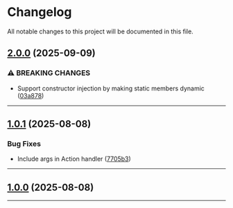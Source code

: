 <!--- BEGIN HEADER -->
# Changelog

All notable changes to this project will be documented in this file.
<!--- END HEADER -->

## [2.0.0](https://github.com/groton-school/slim-norms/compare/v1.0.1...v2.0.0) (2025-09-09)

### ⚠ BREAKING CHANGES

* Support constructor injection by making static members dynamic ([03a878](https://github.com/groton-school/slim-norms/commit/03a8788d4faaeafb875932448cf97c9d6f530623))


---

## [1.0.1](https://github.com/groton-school/slim-norms/compare/v1.0.0...v1.0.1) (2025-08-08)

### Bug Fixes

* Include args in Action handler ([7705b3](https://github.com/groton-school/slim-norms/commit/7705b34abac8bf3856cbbadb9a075e34670ba3db))


---

## [1.0.0](https://github.com/groton-school/slim-norms/compare/19c729edd285b2d08b71e06ba45cfd2fef17e6c8...v1.0.0) (2025-08-08)


---

